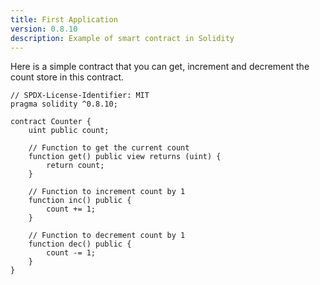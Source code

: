 ```yaml
---
title: First Application
version: 0.8.10
description: Example of smart contract in Solidity
---
```


Here is a simple contract that you can get, increment and decrement the count store in this contract.

```solidity
// SPDX-License-Identifier: MIT
pragma solidity ^0.8.10;

contract Counter {
    uint public count;

    // Function to get the current count
    function get() public view returns (uint) {
        return count;
    }

    // Function to increment count by 1
    function inc() public {
        count += 1;
    }

    // Function to decrement count by 1
    function dec() public {
        count -= 1;
    }
}

```
